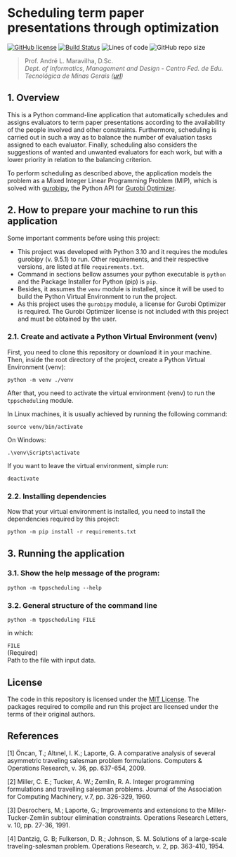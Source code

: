 # Scheduling term paper presentations through optimization

[![GitHub license](https://img.shields.io/github/license/andremaravilha/tpp-scheduling)](https://github.com/andremaravilha/tpp-scheduling/blob/main/LICENSE) 
[![Build Status](https://travis-ci.org/andremaravilha/cxxtimer.svg?branch=master)](https://travis-ci.org/andremaravilha/cxxtimer) 
![Lines of code](https://img.shields.io/tokei/lines/github/andremaravilha/cxxtimer) 
![GitHub repo size](https://img.shields.io/github/repo-size/andremaravilha/cxxtimer) 

> Prof. André L. Maravilha, D.Sc.  
> *Dept. of Informatics, Management and Design - Centro Fed. de Edu. Tecnológica de Minas Gerais ([url](https://www.cefetmg.br/))*  


## 1. Overview

This is a Python command-line application that automatically schedules and assigns evaluators to term paper presentations according to the availability of the people involved and other constraints. Furthermore, scheduling is carried out in such a way as to balance the number of evaluation tasks assigned to each evaluator. Finally, scheduling also considers the suggestions of wanted and unwanted evaluators for each work, but with a lower priority in relation to the balancing criterion.

To perform scheduling as described above, the application models the problem as a Mixed Integer Linear Programming Problem (MIP), which is solved with [gurobipy](https://pypi.org/project/gurobipy/), the Python API for [Gurobi Optimizer](https://www.gurobi.com/).


## 2. How to prepare your machine to run this application

Some important comments before using this project:  
* This project was developed with Python 3.10 and it requires the modules gurobipy (v. 9.5.1) to run. Other requirements, and their respective versions, are listed at file `requirements.txt`.
* Command in sections bellow assumes your python executable is `python` and the Package Installer for Python (pip) is `pip`.
* Besides, it assumes the `venv` module is installed, since it will be used to build the Python Virtual Environment to run the project.
* As this project uses the `gurobipy` module, a license for Gurobi Optimizer is required. The Gurobi Optimizer license is not included with this project and must be obtained by the user.

### 2.1. Create and activate a Python Virtual Environment (venv)

First, you need to clone this repository or download it in your machine. Then, inside the root directory of the project, create a Python Virtual Environment (venv):
```
python -m venv ./venv
```

After that, you need to activate the virtual environment (venv) to run the `tppscheduling` module.

In Linux machines, it is usually achieved by running the following command: 
```
source venv/bin/activate
```

On Windows:
```
.\venv\Scripts\activate
```

If you want to leave the virtual environment, simple run:
```
deactivate
```

### 2.2. Installing dependencies

Now that your virtual environment is installed, you need to install the dependencies required by this project: 
```
python -m pip install -r requirements.txt
```


## 3. Running the application

### 3.1. Show the help message of the program:

```
python -m tppscheduling --help
```

### 3.2. General structure of the command line

```
python -m tppscheduling FILE
```  
in which:  

`FILE`  
(Required)  
Path to the file with input data.


## License
The code in this repository is licensed under the [MIT License](https://github.com/andremaravilha/tpp-scheduling/blob/main/LICENSE). The packages required to compile and run this project are licensed under the terms of their original authors.


## References
[1] Öncan, T.; Altınel, I. K.; Laporte, G. A comparative analysis of several asymmetric traveling salesman problem formulations. Computers & Operations Research, v. 36, pp. 637-654, 2009.

[2] Miller, C. E.; Tucker, A. W.; Zemlin, R. A. Integer programming formulations and travelling salesman problems. Journal of the Association for Computing Machinery, v.7, pp. 326-329, 1960.

[3] Desrochers, M.; Laporte, G.; Improvements and extensions to the Miller-Tucker-Zemlin subtour elimination constraints. Operations Research Letters, v. 10, pp. 27-36, 1991.

[4] Dantzig, G. B; Fulkerson, D. R.; Johnson, S. M. Solutions of a large-scale traveling-salesman problem. Operations Research, v. 2, pp. 363-410, 1954.
